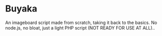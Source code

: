 # Buyaka
An imageboard script made from scratch, taking it back to the basics. No node.js, no bloat, just a light PHP script (NOT READY FOR USE AT ALL)..
